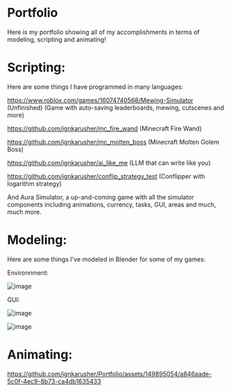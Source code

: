 # Portfolio
Here is my portfolio showing all of my accomplishments in terms of modeling, scripting and animating!

# Scripting:
Here are some things I have programmed in many languages:

https://www.roblox.com/games/16074740568/Mewing-Simulator (Unfinished) (Game with auto-saving leaderboards, mewing, cutscenes and more)

https://github.com/ignkarusher/mc_fire_wand (Minecraft Fire Wand)

https://github.com/ignkarusher/mc_molten_boss (Minecraft Molten Golem Boss)

https://github.com/ignkarusher/ai_like_me (LLM that can write like you)

https://github.com/ignkarusher/conflip_strategy_test (Conflipper with logarithm strategy)

And Aura Simulator, a up-and-coming game with all the simulator components including animations, currency, tasks, GUI, areas and much, much more.

# Modeling:
Here are some things I've modeled in Blender for some of my games:

Environnment:

![image](https://github.com/ignkarusher/Portfolio/assets/149895054/3648f499-c243-42d4-b81b-7913d9469b83)

GUI:

![image](https://github.com/ignkarusher/Portfolio/assets/149895054/571b0a0f-79c8-4648-ad06-7adeed15550c)

![image](https://github.com/ignkarusher/Portfolio/assets/149895054/204b272b-7b60-41dd-b89f-7b128314fc14)

# Animating:

https://github.com/ignkarusher/Portfolio/assets/149895054/a846aade-5c0f-4ec9-8b73-ca4db1635433




